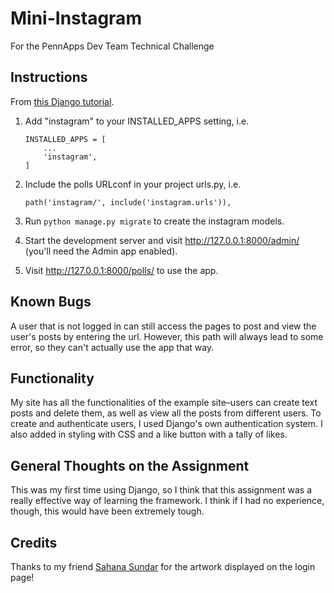 # Mini-Instagram
For the PennApps Dev Team Technical Challenge

## Instructions
From [this Django tutorial](https://docs.djangoproject.com/en/3.0/intro/reusable-apps/).
1. Add "instagram" to your INSTALLED_APPS setting, i.e.
    ```
    INSTALLED_APPS = [
        ...
        'instagram',
    ]
    ```

2. Include the polls URLconf in your project urls.py, i.e.
    ```
    path('instagram/', include('instagram.urls')),
    ```

3. Run ``python manage.py migrate`` to create the instagram models.

4. Start the development server and visit http://127.0.0.1:8000/admin/ 
    (you'll need the Admin app enabled).

5. Visit http://127.0.0.1:8000/polls/ to use the app.

## Known Bugs
A user that is not logged in can still access the pages to post and view the user's posts by entering the url. However, this path will always lead to some error, so they can't actually use the app that way.

## Functionality
My site has all the functionalities of the example site–users can create text posts and delete them, as well as view all the posts from different users. To create and authenticate users, I used Django's own authentication system. I also added in styling with CSS and a like button with a tally of likes. 

## General Thoughts on the Assignment
This was my first time using Django, so I think that this assignment was a really effective way of learning the framework. I think if I had no experience, though, this would have been extremely tough.

## Credits
Thanks to my friend [Sahana Sundar](https://www.instagram.com/bortlesandotherstuff/) for the artwork displayed on the login page! 